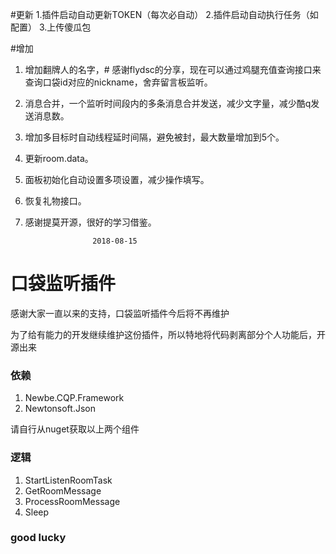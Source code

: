 #更新
1.插件启动自动更新TOKEN（每次必自动）
2.插件启动自动执行任务（如配置）
3.上传傻瓜包


#增加
1. 增加翻牌人的名字，# 感谢flydsc的分享，现在可以通过鸡腿充值查询接口来查询口袋id对应的nickname，舍弃留言板监听。
2. 消息合并，一个监听时间段内的多条消息合并发送，减少文字量，减少酷q发送消息数。
3. 增加多目标时自动线程延时间隔，避免被封，最大数量增加到5个。
4. 更新room.data。
5. 面板初始化自动设置多项设置，减少操作填写。
6. 恢复礼物接口。
7. 感谢提莫开源，很好的学习借鉴。

                      2018-08-15

# 口袋监听插件
<p>感谢大家一直以来的支持，口袋监听插件今后将不再维护</p>
<p>为了给有能力的开发继续维护这份插件，所以特地将代码剥离部分个人功能后，开源出来</p>

### 依赖
1. Newbe.CQP.Framework
2. Newtonsoft.Json
<p>请自行从nuget获取以上两个组件</p>

### 逻辑
1. StartListenRoomTask
2. GetRoomMessage
3. ProcessRoomMessage
4. Sleep

### good lucky


